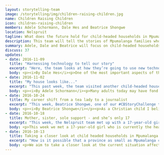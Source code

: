 ```yaml
---
layout: storytelling-team
image: /storytelling/img/children-raising-children.jpg
name: Children Raising Children
icon: children-raising-children
members: Adele Schormann, Dale Hes and Beatrice Shongwe
location: Nelspruit
tagline: What does the future hold for child-headed households in Mpumalanga?
description: This team will tell the stories of Mpumalanga families who live in child-headed households.
summary: Adele, Dale and Beatrice will focus on child-headed households in Mpumalanga, which make up 10% of the country, despite the small size of the province. They will produce a piece that puts names and faces to the continuously growing crisis.
discuss: 37
updates:
- date: 2016-11-09
  title: "Harnessing technology to tell our story"
  excerpt: "Here, the team looks at how they’re going to use new technologies to tell their story. These innovations, they believe, will allow readers to become fully immersed in the story and understand the gravity of the challenges facing child-headed households in Mpumalanga." 
  body: <p><i>By Dale Hes</i><p>One of the most important aspects of the Codebridge Re-imagine Storytelling Challenge is to harness new technologies and apps which are able to add impactful angles to a story. In terms of our “Children Raising Children” feature, these innovations will allow readers to become fully immersed in the story and understand the gravity of the challenges facing child-headed households in Mpumalanga.</p><p>Media Monitoring Africa and Code for South Africa’s Wazimap website provides a new level of clarity on some of the most pressing issues facing South Africa. In our work as journalists, we have recognised the potential of this data journalism tool, and are partnering with the developers to introduce it to newsrooms in Mpumalanga, a province which is a few steps behind the technological revolution. For the storytelling challenge, this Wazimap link provides a clear overview of the province, and the figure of just under 10 000 households headed by children under 18 was what prompted us to undertake this project in the first place&#58; <a href="https://wazimap.co.za/profiles/province-MP-mpumalanga/">https://wazimap.co.za/profiles/province-MP-mpumalanga/</a>. It’s extremely interesting to explore this tool, and you’ll undoubtedly want to peruse the figures of the area you live in.</p><p>Other cutting-edge innovations give a more literal view of the story. We have personally visited several child-headed households and were shocked by the living conditions of these broken families. Giving the readers a visual, first-hand look at these homes is one of the most effective ways to relay our intended message and make the difference that we strive to achieve through our journalism. Having been introduced to 360 degree cameras a few months ago, we were highly impressed by the ability of these gadgets to do exactly that.</p><p>Check out this website to see what we mean&#58; <a href="http://labs.tribune.com.pk/inside-machar-colony/">http://labs.tribune.com.pk/inside-machar-colony/</a> </p><p>We believe that these cameras will be invaluable in portraying what we saw in our visits and ultimately, the realities faced by child-headed households. The fact that footage from 360 degree cameras can now be viewed in virtual reality is even more exciting.</p><p>Drones have become a worldwide phenomenon, used by videographers and photographers to create some of the most spectacular, unique and impactful images yet seen. People such as Johnny Miller from Unequal Scenes have shown the potential of these aircraft to highlight the inequality still rampant in our country&#58; <a href="http://unequalscenes.com/">http://unequalscenes.com/</a>.</p><p>Our hope is to use a drone to give an aerial perspective of the townships in which child-headed households live, to show the distances they have to walk to school, and the undeveloped infrastructure of their often dangerous neighbourhoods.</p><p>In the modern world, journalistic storytelling can (and should) be far more than just a piece of writing and a few photographs, although these obviously still play an essential role in telling stories. But the ability to support these traditional methods with today’s incredible technology can elevate a story to a powerful, much more personal level.</p>
- date: 2016-11-02
  title: "My house looks like..."
  excerpt: "This past week, the team visited another child-headed household where they found a young family sleeping under a tent where parts of the roof used to be. This same room is used to store dirty dishes and water during the day." 
  body: <p><i>By Adele Schormann</i><p>Many adults today may have fond memories of their fathers climbing onto the roof of their house to fix a leak or making a hole in a wall to hang a picture. Do we ever stop to think what a house may look like if there is no one to assist with upkeep and maintenance of a residence or dwelling?</p><p>This thought hit us like a brick this past week when we visited the home of a child-headed household based in Matsulu, Mpumalanga. The state of this specific family’s house is seriously depleting.</p><p>Talking to the children, we learned that one of their major concerns is the state of their house. The children fear that by next winter, there may be nothing left of their current five bedroom house.</p><p>“Our parents built us a house long before they passed away. We didn’t have money to maintain the house even after they passed away and now every little brick and [piece of] roof is falling apart,” said the eldest of the children. “I wonder if we'll still have a shelter by next winter.”</p><div class="col-xs-12 sdcu1-left sdcu1-right"><img class="ctupdate-image" src="/storytelling/img/children-raising-children-4.1.jpg"><i>Photo by Beatrice Shongwe</i></div><p>There are five rooms in the house; one was severely damaged during heavy rains in March 2015. This is where two of the girls sleep and they have been forced to use a tent to replace parts of the roof that were destroyed. This also serves as a dumping ground for dirty dishes and water. The eldest daughter and her baby sleep in the second bedroom, while a third room serves as a sitting room. The fourth and final room used to be a bathroom but is now used as the kitchen.</p><p>Looking at Maslow’s Hierarchy of Needs, shelter is a basic human need. This most recent visit has in particular left us asking&#58; how is it that young children are being deprived of such as basic need and being made to live like this?</p>
- date: 2016-10-24
  title: My career shift from a tea lady to a journalist
  excerpt: "This week, Beatrice Shongwe, one of our #CBStoryChallenge team members from Nelspruit, tells her own story of how she landed up in journalism. Beatrice has spent the past few weeks interviewing child-headed households around Mpumalanga and is an integral part of her team, as well as the Write News Agency." 
  body: <p><i>By Beatrice Shongwe</i></p><p>As a Christian child I believe that things don’t always turn out the way you plan but the way God plans. My journey is humbling because I started from humbling beginnings.</p><p>A child I always dreamt of becoming a journalist and religiously followed the local news despite the fact that -- I thought -- my chances of becoming a journalist one day were slim. This didn’t stop me from dreaming. I attended public schools and quickly joined a local acting and debate/poem group to try and advance myself.</p><p>Walls were slowly closing in and my dreams seemed to be fading away, I didn’t know where I needed to go to kick start my career in journalism.</p><p>When I finished matric in 2012, university was not even an option as I fell pregnant. Six months after finishing school I found myself a job as a cleaning/tea lady at a marketing company based in Mbombela.</p><p>Sometimes I would help out at reception and quickly learned how to use a computer and improve my typing skills and usage of the English language.</p><p>I enjoyed working with people and seeing what a big difference a mere cup of tea or coffee could make to their day. This led to my meeting with Adele Schormann (owner of The Write News Agency) – offering her a cup of tea when I could see she needed it most. I approached her and explained my love and passion for journalism and asked if she would grant me the opportunity to work in an actual newsroom. In no time at all I was writing articles and I will never forget the first time one of my articles were published in the Sunday Times (September 2014). Seeing my name in such a prestigious publication, was one of the highlights of my life and I will never forget how I broke out in tears when Adele showed me the newspaper with my name printed in bold.</p><p>Two years later I am still writing articles from my home town, Matsulu and giving a voice to my community. Earlier this year I received a recognition award during the provincial Govan Mbeki Awards for my reportage on the struggle of people to get an RDP house and the maintenance issues and injustice that goes with being granted such a house.</p><p>Starting out as a journalist in Matsulu was not always easy since some folks did not know what a journalist does and how getting one’s story out there for the public to read, can make a difference.</p><p>I am extremely passionate about the project we are currently working on involving child headed households since it is an issue that affects my community and thus affects me. It is my wish that through journalism, solutions to pressing problems may become clear and I look forward to playing my part as the watchdog of Matsulu.</p>
- date: 2016-10-18
  title: Mother, sister, sole support - and she’s only 17
  excerpt: "This week, the Nelspruit team met up with a 17-year-old girl who is raising her three siblings and has a young son of her own. She works for up to 16 hours a day, meaning that her young family is left alone at home. She is just one of several hundred families who are in a similar situation, and who the team hope to meet over the next month." 
  body: <p>This week we met a 17-year-old girl who is currently the head of her household in Matsulu, Mpumalanga, and is willing to let us interview her and her family. She has three siblings between the ages of eight and 13, as well as a three-year-old son.<p>They live in their family home which was severely damaged during the recent storms; to the point where parts of the roof is missing.</p><p>She had to leave school when she was in Grade 9 after both her parents passed away and started working part-time at a spaza shop. Recently, she found a more permanent position in a local tavern where she works from 8am until midnight every single day. Besides the small salary she gets from working there, the family relies heavily on social grants. When their parents died, the siblings’ relatives cut all ties with them and refused to support them, meaning that sometimes the young family goes without food for up to two days.</p><p>She told us that she is extremely concerned about the safety of her younger siblings and son since she works until midnight and they are left unattended and alone at home. Even though she is struggling to make end’s meet, she does not want to see her younger siblings, whom she “loves dearly”, go to an orphanage.</p><p>She also told us that she gave up on her dream of becoming a nurse in order to take care of her younger siblings and on numerous occasions, counsellors and social workers have made promises to help the family; but to date, no one has made good on their promises.</p><p>In the coming week, we will identify a second child-headed household to interview.</p>
- date: 2016-10-13
  title: Taking a closer look at child headed households in Mpumalanga
  excerpt: "How is it possible that a province as small as Mpumalanga can have so many broken households that have left children without parents? For the #CBStoryChallenge, we aim to interrogate and attempt to understand why this happening." 
  body: <p>We aim to take a closer look at the current situation affecting child headed households in Mpumalanga. The beautiful province of Mpumalanga is a small but picturesque province in South Africa and is well-known for world famous tourist attractions such as the Kruger National Park. But outside the picture perfect scenes, the province has a devastating amount of child headed households. According to Wazimaps, more than 10% of all child headed households in South Africa, are situated in Mpumalanga. How is it possible that such a small province can have so many broken households that have left children without parents?</p><p>From a recent interview with a child headed household, the plight of these sometimes large families made up entirely of helpless children, various social issues that affect them came to light. One being employment. The 17-year old girl who has to take care of five siblings, lied to the owner of a tavern about her age to get a job that keeps her busy from 08:00 to 00:00, day in and day out. Thus leaving her younger siblings to fend for themselves because “someone has to bring home the bacon,” the young girl said.</p><p>The issue of employment does not only affect adults living in South Africa but also children. We plan to look at other issues that affect these fragile households such as&#58;</p><ul><li>Health – does HIV/Aids affect them and how?</li><li>Education – Whilst students at various universities in the country are making their case for free education, what chances of getting any education do members of a child headed household have?</li><li>Accommodation – Are these individuals left with a mere shack? What condition is their shelter in? Does this meet all their needs?</li><li>Crime – Without a parental figure in the households, are these individuals easy targets for criminals or not? How does crime affect them?</li><li>Income/grants – Do these households benefit from government grants or donations from the private sector? What are their monthly/daily expenses? Are they surviving on the money they get or do they have to resort to alternative means to get additional income?</li><li>Society at large – How does society perceive these child headed households? Are they accepted by all or rejected? Does their community/church/elders turn a blind eye to their suffering or are they being supported?</li><li>Relationship with siblings – We would like to have a look at the relationship that exists between siblings. How do the younger ones perceive the eldest and vice versa? Do they respect one another or go about doing their own thing?</li><li>Transport – How do people with little or no income go about using transport? We want to investigate how far it is that these individuals have to travel to get to schools, a supermarket or clinics, for example.</li><li>Basic services – With water being a priority in South Africa following a devastating drought, we would like to have a look at how basic services affect child headed households. Do they have access to clean, running water or do they have to fetch water on a daily basis?</li></ul><p>Our end goal is to raise awareness around the dire situation these child headed households find themselves in as to get the community more involved in their lives and to assist them where necessary. We hope to get the message across that every child matters, whether they have parents who love them or not.</p><p>We plan to utilise various resources to tell our story. We will start with identifying child headed households to interview and then spend a day with each one to ask the burning questions and also to study them. We would like to get firsthand experience of their daily routines and how they go about doing chores without the assistance of an adult. Then we will get comment from professional bodies and associations and try to come up with a solution for this problem. We will also make use of various data tools that have been made available to us via Codebridge to compare the situation in Mpumalanga with that of the entire South Africa. This will show readers just how serious the situation is. In a world with so many problems, how does one compare one problem to another? We also want to make use of a 360 camera to show viewers what these informal dwellings look like where the children live. We will make use of video footage, drone footage and photos to further show the ins and outs of these childrens’ lives. A picture says a thousand words and in a video, another thousand words can drive their plight home.</p><p>We hope that with the information that we gathered, to publish our findings and solutions on a website to show others how dire the situation really is. We also hope to add a page to the website where interested parties can be part of the children’s lives. We want to identify each member that we interviewed and write a little about what’s going on in their lives. For example, one child has a school farewell next month and she wishes for a nice dress. By asking interested parties to donate these kind of items instead of cash, will bring a big change to their lives as people will be donating ‘chances’. By ‘chances’ we mean opportunities to live life and to do things that normal children would.</p><p>We believe that the best gift one can give another is an opportunity/chance to have a full life. This way we can then also take a photo of the girl in her donated dress so that donors can see where their ‘money’ went and how happy it made the individual.</p><h4>About us</h4><p>We are part of The Write News Agency, a freelance news agency based in Nelspruit, Mpumalanga.</p><p><b>Adéle</b><img class="tsupdate-image" src="/storytelling/img/children-raising-children-1.1.jpg"> - Adéle started the company in 2012 with the idea to take things a bit easier after being on the front line of news for nearly eight years. That soon changed when she was joined by two energetic and passionate journalists. Nowadays the company is run on a tight schedule with breaking news and outstanding copy being supplied to all corners of the world. Whilst she is still compiling newsworthy articles on a daily basis, she also takes pride in managing and guiding the dedicated team.</p><p><b>Dale</b><img class="tsupdate-image float-left" src="/storytelling/img/children-raising-children-1.3.jpg"> - After graduating at the top of his journalism class at Varsity College Pretoria, Dale joined The Write News Agency at the beginning of 2013. He is proud to have had his news stories featured on the front pages of some of South Africa’s most respected newspapers and is a regular contributor for several national and international magazines. Copywriting has become a much more important focus of his job, and his creativity and perfectionism have seen him gaining high praise from the numerous clients he has worked with so far.</p><p><b>Beatrice</b><img class="tsupdate-image" src="/storytelling/img/children-raising-children-1.2.jpg"> - Born and bred in the Lowveld, Beatrice joined The Write News Agency in 2014, and is the newest addition to the team. She has settled in quickly and proven to be a promising young writer with her stories already being published in national newspapers and local media. Due to her caring nature, Beatrice is considered the ‘Mother Theresa’ of the office, and she loves writing human interest stories which focus on people’s lives and make a positive impact. This, along with a questioning mind and fierce determination makes Beatrice a valuable member of our team.</p>
---
```


